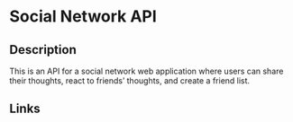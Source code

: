 # Social Network API

## Description
This is an API for a social network web application where users can share their thoughts, react to friends’ thoughts, and create a friend list.

## Links

